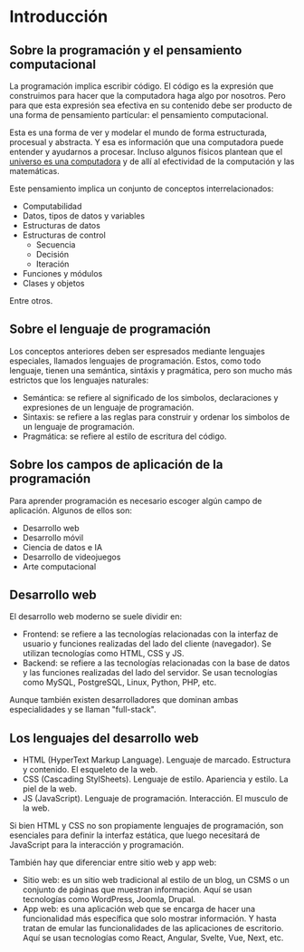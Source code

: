 # Introducción

## Sobre la programación y el pensamiento computacional

La programación implica escribir código. El código es la expresión que construimos para hacer que la computadora haga algo por nosotros. Pero para que esta expresión sea efectiva en su contenido debe ser producto de una forma de pensamiento partícular: el pensamiento computacional.

Esta es una forma de ver y modelar el mundo de forma estructurada, procesual y abstracta. Y esa es información que una computadora puede entender y ayudarnos a procesar. Incluso algunos físicos plantean que el [universo es una computadora](https://www.wolframphysics.org/questions/scientific-general-interest/are-you-saying-that-the-universe-is-a-computer/) y de allí al efectividad de la computación y las matemáticas. 

Este pensamiento implica un conjunto de conceptos interrelacionados:

- Computabilidad
- Datos, tipos de datos y variables
- Estructuras de datos
- Estructuras de control
  - Secuencia
  - Decisión
  - Iteración
- Funciones y módulos
- Clases y objetos

Entre otros.

## Sobre el lenguaje de programación

Los conceptos anteriores deben ser espresados mediante lenguajes especiales, llamados lenguajes de programación. Estos, como todo lenguaje, tienen una semántica, sintáxis y pragmática, pero son mucho más estrictos que los lenguajes naturales:

- Semántica: se refiere al significado de los simbolos, declaraciones y expresiones de un lenguaje de programación.
- Sintaxis: se refiere a las reglas para construir y ordenar los simbolos de un lenguaje de programación.
- Pragmática: se refiere al estilo de escritura del código.

## Sobre los campos de aplicación de la programación

Para aprender programación es necesario escoger algún campo de aplicación. Algunos de ellos son:

- Desarrollo web
- Desarrollo móvil
- Ciencia de datos e IA
- Desarrollo de videojuegos
- Arte computacional
## Desarrollo web

El desarrollo web moderno se suele dividir en:

- Frontend: se refiere a las tecnologías relacionadas con la interfaz de usuario y funciones realizadas del lado del cliente (navegador). Se utilizan tecnologías como HTML, CSS y JS.
- Backend: se refiere a las tecnologías relacionadas con la base de datos y las funciones realizadas del lado del servidor. Se usan tecnologías como MySQL, PostgreSQL, Linux, Python, PHP, etc.

Aunque también existen desarrolladores que dominan ambas especialidades y se llaman "full-stack".

## Los lenguajes del desarrollo web

- HTML (HyperText Markup Language). Lenguaje de marcado. Estructura y contenido. El esqueleto de la web.
- CSS (Cascading StylSheets). Lenguaje de estilo. Apariencia y estilo. La piel de la web.
- JS (JavaScript). Lenguaje de programación. Interacción. El musculo de la web.

Si bien HTML y CSS no son propiamente lenguajes de programación, son esenciales para definir la interfaz estática, que luego necesitará de JavaScript para la interacción y programación.

También hay que diferenciar entre sitio web y app web:

- Sitio web: es un sitio web tradicional al estilo de un blog, un CSMS o un conjunto de páginas que muestran información. Aquí se usan tecnologías como WordPress, Joomla, Drupal.
- App web: es una aplicación web que se encarga de hacer una funcionalidad más específica que solo mostrar información. Y hasta tratan de emular las funcionalidades de las aplicaciones de escritorio. Aquí se usan tecnologías como React, Angular, Svelte, Vue, Next, etc.